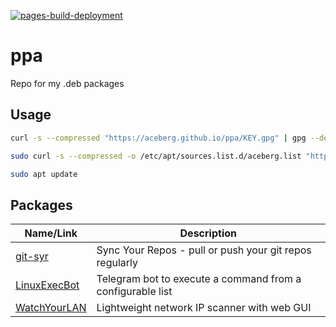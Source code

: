[![pages-build-deployment](https://github.com/aceberg/ppa/actions/workflows/pages/pages-build-deployment/badge.svg)](https://github.com/aceberg/ppa/actions/workflows/pages/pages-build-deployment)

# ppa
Repo for my .deb packages


## Usage
```sh
curl -s --compressed "https://aceberg.github.io/ppa/KEY.gpg" | gpg --dearmor | sudo tee /etc/apt/trusted.gpg.d/aceberg.gpg
```
```sh
sudo curl -s --compressed -o /etc/apt/sources.list.d/aceberg.list "https://aceberg.github.io/ppa/aceberg.list"
```
```sh
sudo apt update
```

## Packages
| Name/Link | Description |
| ---- | ---- |
| [git-syr](https://github.com/aceberg/git-syr) | Sync Your Repos - pull or push your git repos regularly |
| [LinuxExecBot](https://github.com/aceberg/LinuxExecBot) | Telegram bot to execute a command from a configurable list |
| [WatchYourLAN](https://github.com/aceberg/WatchYourLAN) | Lightweight network IP scanner with web GUI |